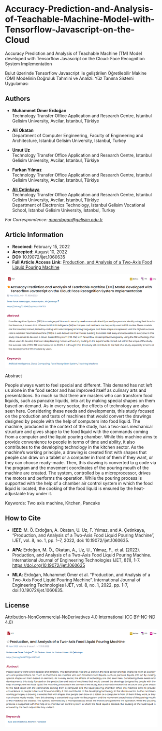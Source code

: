 # Accuracy-Prediction-and-Analysis-of-Teachable-Machine-Model-with-Tensorflow-Javascript-on-the-Cloud

Accuracy Prediction and Analysis of Teachable Machine (TM) Model developed with Tensorflow Javascript on the Cloud: Face Recognition System Implementation

Bulut üzerinde Tensorflow Javascript ile geliştirilen Öğretilebilir Makine (ÖM) Modelinin Doğruluk Tahmini ve Analizi: Yüz Tanıma Sistemi Uygulaması

## Authors

- **Muhammet Ömer Erdoğan**  
  Technology Transfer Office Application and Research Centre, Istanbul Gelisim University, Avcilar, Istanbul, Türkiye

- **Ali Okatan**  
  Department of Computer Engineering, Faculty of Engineering and Architecture, Istanbul Gelisim University, Istanbul, Turkey

- **Umut Uz**  
  Technology Transfer Office Application and Research Centre, Istanbul Gelisim University, Avcilar, Istanbul, Türkiye

- **Furkan Yılmaz**  
  Technology Transfer Office Application and Research Centre, Istanbul Gelisim University, Avcilar, Istanbul, Türkiye

- [**Ali Çetinkaya**](https://scholar.google.com.tr/citations?user=XSEW-NcAAAAJ)  
  Technology Transfer Office Application and Research Centre, Istanbul Gelisim University, Avcilar, Istanbul, Türkiye  
  Department of Electronics Technology, Istanbul Gelisim Vocational School, Istanbul Gelisim University, Istanbul, Turkey  

*For Correspondence: moerdogan@gelisim.edu.tr*

## Article Information
- **Received**: February 15, 2022  
- **Accepted**: August 10, 2022
- **DOI:** 10.19072/ijet.1060635
- **Full Article Access Link**: [Production, and Analysis of a Two-Axis Food Liquid Pouring Machine](https://dergipark.org.tr/en/pub/ijet/issue/72953/1060635)

![alternatif metin](https://github.com/acetinkaya/Accuracy-Prediction-and-Analysis-of-Teachable-Machine-Model-with-Tensorflow-Javascript-on-the-Cloud/blob/main/tm3.png)

Abstract

People always want to feel special and different. This demand has not left us alone in the food sector and has improved itself as culinary arts and presentations. So much so that there are masters who can transform food liquids, such as pancake liquids, into art by making special shapes on them based on demand. As in every sector, the effects of technology are also seen here. Considering these needs and developments, this study focused on the production and tests of machines that would convert the drawings designed by people with the help of computers into food liquid. The machine, produced in the context of the study, has a two-axis mechanical structure and gives shape to the food liquid with the commands coming from a computer and the liquid pouring chamber. While this machine aims to provide convenience to people in terms of time and ability, it also contributes to the developing technology in the kitchen sector. As the machine’s working principle, a drawing is created first with shapes that people can draw on a tablet or a computer in front of them if they want, or they can choose ready-made. Then, this drawing is converted to g code via the program and the movement coordinates of the pouring mouth of the machine are created. The system, controlled by a microprocessor, drives the motors and performs the operation. While the pouring process is supported with the help of a chamber air control system in which the food liquid is located, the cooking of the food liquid is ensured by the heat-adjustable tray under it.

Keywords: Two axis machine, Kitchen, Pancake

## How to Cite

- **IEEE**: M. Ö. Erdoğan, A. Okatan, U. Uz, F. Yılmaz, and A. Çetinkaya, “Production, and Analysis of a Two-Axis Food Liquid Pouring Machine”, IJET, vol. 8, no. 1, pp. 1–7, 2022, doi: 10.19072/ijet.1060635.	

- **APA**: Erdoğan, M. Ö., Okatan, A., Uz, U., Yılmaz, F., et al. (2022). Production, and Analysis of a Two-Axis Food Liquid Pouring Machine. International Journal of Engineering Technologies IJET, 8(1), 1-7. https://doi.org/10.19072/ijet.1060635	

- **MLA**: Erdoğan, Muhammet Ömer et al. “Production, and Analysis of a Two-Axis Food Liquid Pouring Machine”. International Journal of Engineering Technologies IJET, vol. 8, no. 1, 2022, pp. 1-7, doi:10.19072/ijet.1060635.	

## License

Attribution-NonCommercial-NoDerivatives 4.0 International (CC BY-NC-ND 4.0)

![alternatif metin](https://github.com/acetinkaya/Production-and-Analysis-of-a-Two-Axis-Food-Liquid-Pouring-Machine/blob/main/ProductionPancake.png)

